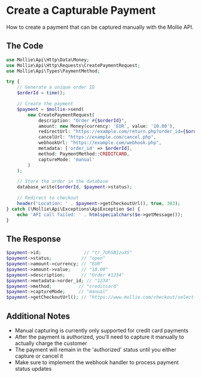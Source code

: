 # Create a Capturable Payment

How to create a payment that can be captured manually with the Mollie API.

## The Code

```php
use Mollie\Api\Http\Data\Money;
use Mollie\Api\Http\Requests\CreatePaymentRequest;
use Mollie\Api\Types\PaymentMethod;

try {
    // Generate a unique order ID
    $orderId = time();

    // Create the payment
    $payment = $mollie->send(
        new CreatePaymentRequest(
            description: "Order #{$orderId}",
            amount: new Money(currency: 'EUR', value: '10.00'),
            redirectUrl: "https://example.com/return.php?order_id={$orderId}",
            cancelUrl: "https://example.com/cancel.php",
            webhookUrl: "https://example.com/webhook.php",
            metadata: ['order_id' => $orderId],
            method: PaymentMethod::CREDITCARD,
            captureMode: 'manual'
        )
    );

    // Store the order in the database
    database_write($orderId, $payment->status);

    // Redirect to checkout
    header('Location: ' . $payment->getCheckoutUrl(), true, 303);
} catch (\Mollie\Api\Exceptions\ApiException $e) {
    echo 'API call failed: ' . htmlspecialchars($e->getMessage());
}
```

## The Response

```php
$payment->id;                // "tr_7UhSN1zuXS"
$payment->status;           // "open"
$payment->amount->currency; // "EUR"
$payment->amount->value;    // "10.00"
$payment->description;      // "Order #1234"
$payment->metadata->order_id; // "1234"
$payment->method;          // "creditcard"
$payment->captureMode;     // "manual"
$payment->getCheckoutUrl(); // "https://www.mollie.com/checkout/select-method/7UhSN1zuXS"
```

## Additional Notes

- Manual capturing is currently only supported for credit card payments
- After the payment is authorized, you'll need to capture it manually to actually charge the customer
- The payment will remain in the 'authorized' status until you either capture or cancel it
- Make sure to implement the webhook handler to process payment status updates
